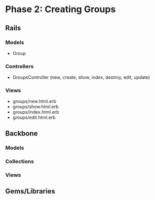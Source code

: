 # Phase 2: Creating Groups

## Rails
### Models
* Group

### Controllers
* GroupsController (new, create, show, index, destroy, edit, update)

### Views
* groups/new.html.erb
* groups/show.html.erb
* groups/index.html.erb
* groups/edit.html.erb

## Backbone
### Models

### Collections

### Views

## Gems/Libraries
